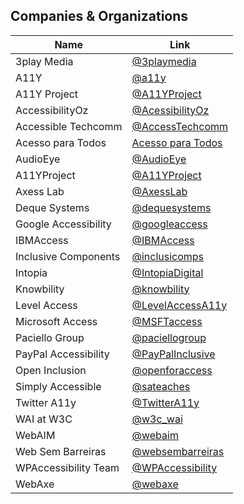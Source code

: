 ## Companies & Organizations

| Name | Link |
| --- | --- |
| 3play Media	| [@3playmedia](https://twitter.com/3playmedia)|
| A11Y | [@a11y](https://twitter.com/a11y)|
| A11Y Project | [@A11YProject](https://twitter.com/A11YProject)|
| AccessibilityOz | [@AcessibilityOz](https://twitter.com/accessibilityoz)|
| Accessible Techcomm | [@AccessTechcomm](https://twitter.com/AccessTechcomm)|
| Acesso para Todos | [Acesso para Todos](https://www.acessoparatodos.com.br/index.php)|
| AudioEye | [@AudioEye](https://www.audioeye.com/)|
| A11YProject | [@A11YProject](https://twitter.com/A11YProject)|
| Axess Lab | [@AxessLab](https://twitter.com/AxessLab)|
| Deque Systems | [@dequesystems](http://www.deque.com/)|
| Google Accessibility | [@googleaccess](https://twitter.com/googleaccess)|
| IBMAccess | [@IBMAccess](https://twitter.com/IBMAccess)|
| Inclusive Components | [@inclusicomps](https://twitter.com/inclusicomps)|
| Intopia | [@IntopiaDigital](https://twitter.com/Intopiadigital)|
| Knowbility | [@knowbility](https://twitter.com/knowbility)|
| Level Access | [@LevelAccessA11y](https://twitter.com/LevelAccessA11y)|
| Microsoft Access | [@MSFTaccess](https://twitter.com/MSFTaccess)|
| Paciello Group | [@paciellogroup](https://twitter.com/paciellogroup)|
| PayPal Accessibility | [@PayPalInclusive](https://twitter.com/PayPalInclusive)|
| Open Inclusion | [@openforaccess](https://twitter.com/openforaccess)|
| Simply Accessible | [@sateaches](https://twitter.com/sateaches)|
| Twitter A11y | [@TwitterA11y](https://twitter.com/TwitterA11y)|
| WAI at W3C | [@w3c_wai](https://twitter.com/w3c_wai)|
| WebAIM | [@webaim](https://twitter.com/webaim)|
| Web Sem Barreiras | [@websembarreiras](https://twitter.com/websembarreiras)|
| WPAccessibility Team |[@WPAccessibility](https://twitter.com/WPAccessibility)|
| WebAxe | [@webaxe](https://twitter.com/webaxe)|
